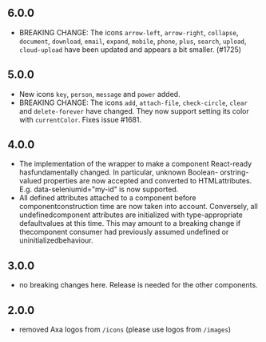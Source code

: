 ## 6.0.0

- BREAKING CHANGE: The icons `arrow-left`, `arrow-right`, `collapse`, `document`, `download`, `email`, `expand`, `mobile`, `phone`, `plus`, `search`, `upload`, `cloud-upload` have been updated and appears a bit smaller. (#1725)

## 5.0.0

- New icons `key`, `person`, `message` and `power` added.
- BREAKING CHANGE: The icons `add`, `attach-file`, `check-circle`, `clear` and `delete-forever` have changed. They now support setting its color with `currentColor`. Fixes issue #1681.

## 4.0.0

- The implementation of the wrapper to make a component React-ready hasfundamentally changed. In particular, unknown Boolean- orstring-valued properties are now accepted and converted to HTMLattributes. E.g. data-seleniumid="my-id" is now supported.
- All defined attributes attached to a component before componentconstruction time are now taken into account. Conversely, all undefinedcomponent attributes are initialized with type-appropriate defaultvalues at this time. This may amount to a breaking change if thecomponent consumer had previously assumed undefined or uninitializedbehaviour.

## 3.0.0

- no breaking changes here. Release is needed for the other components.

## 2.0.0

- removed Axa logos from `/icons` (please use logos from `/images`)
